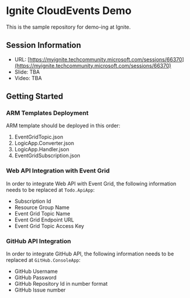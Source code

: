 # Ignite CloudEvents Demo #

This is the sample repository for demo-ing at Ignite.


## Session Information ##

* URL: [https://myignite.techcommunity.microsoft.com/sessions/66370](https://myignite.techcommunity.microsoft.com/sessions/66370)
* Slide: TBA
* Video: TBA


## Getting Started ##

### ARM Templates Deployment ###

ARM template should be deployed in this order:

1. EventGridTopic.json
1. LogicApp.Converter.json
1. LogicApp.Handler.json
1. EventGridSubscription.json


### Web API Integration with Event Grid ###

In order to integrate Web API with Event Grid, the following information needs to be replaced at `Todo.ApiApp`:

* Subscription Id
* Resource Group Name
* Event Grid Topic Name
* Event Grid Endpoint URL
* Event Grid Topic Access Key


### GitHub API Integration ###

In order to integrate GitHub API, the following information needs to be replaced at `GitHub.ConsoleApp`:

* GitHub Username
* GitHub Password
* GitHub Repository Id in number format
* GitHub Issue number

